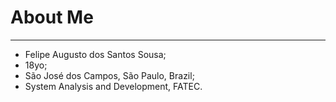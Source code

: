 <h1> About Me </h1>
<hr>
<ul>
  <li>Felipe Augusto dos Santos Sousa;</li>
  <li> 18yo; </li>
  <li> São José dos Campos, São Paulo, Brazil; </li>
  <li> System Analysis and Development, FATEC. </li>
</ul>
